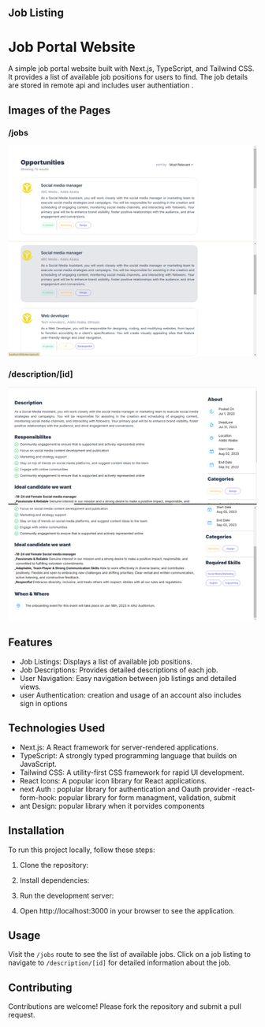 ## Job Listing
# Job Portal Website

A simple job portal website built with Next.js, TypeScript, and Tailwind CSS. It provides a list of available job positions for users to find. The job details are stored in remote api and includes user authentiation .

## Images of the Pages

### /jobs
![Job Listings](./screenshots/image.png)
![Job Listings](./screenshots/image-1.png)

### /description/[id]
![Job Description](./screenshots/image-2.png)
![Job Description](./screenshots/image-3.png)

## Features

- Job Listings: Displays a list of available job positions.
- Job Descriptions: Provides detailed descriptions of each job.
- User Navigation: Easy navigation between job listings and detailed views.
- user Authentication: creation and usage of an account also includes sign in options 

## Technologies Used

- Next.js: A React framework for server-rendered applications.
- TypeScript: A strongly typed programming language that builds on JavaScript.
- Tailwind CSS: A utility-first CSS framework for rapid UI development.
- React Icons: A popular icon library for React applications.
- next Auth : poplular library for authentication and Oauth provider
-react-form-hook: popular library for form managment, validation, submit
- ant Design: popular library when it porvides components

## Installation

To run this project locally, follow these steps:

1. Clone the repository:


2. Install dependencies: 


3. Run the development server:


4. Open http://localhost:3000 in your browser to see the application.

## Usage

Visit the `/jobs` route to see the list of available jobs.
Click on a job listing to navigate to `/description/[id]` for detailed information about the job.

## Contributing

Contributions are welcome! Please fork the repository and submit a pull request.